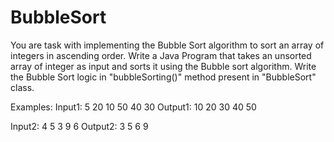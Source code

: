 # BubbleSort

You are task with implementing the Bubble Sort algorithm to sort an array of integers in ascending order. Write a Java Program that takes an unsorted array of integer as input and sorts it using the Bubble sort algorithm. Write the Bubble Sort logic in "bubbleSorting()" method present in "BubbleSort" class.

Examples:
Input1:  5
        20 10 50 40 30
Output1: 10 20 30 40 50

Input2:  4
        5 3 9 6
Output2: 3 5 6 9
